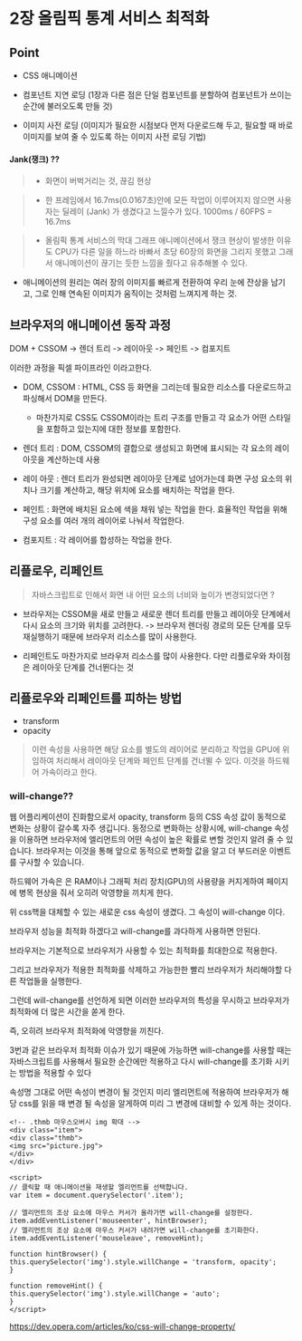 # 2장 올림픽 통계 서비스 최적화

## Point

- CSS 애니메이션

- 컴포넌트 지연 로딩 (1장과 다른 점은 단일 컴포넌트를 분할하여 컴포넌트가 쓰이는 순간에 불러오도록 만들 것)

- 이미지 사전 로딩 (이미지가 필요한 시점보다 먼저 다운로드해 두고, 필요할 때 바로 이미지를 보여 줄 수 있도록 하는 이미지 사전 로딩 기법)

#### Jank(쟁크) ??

> - 화면이 버벅거리는 것, 끊김 현상

> - 한 프레임에서 16.7ms(0.0167초)안에 모든 작업이 이루어지지 않으면 사용자는 딜레이 (Jank) 가 생겼다고 느낄수가 있다. 1000ms / 60FPS = 16.7ms

> - 올림픽 통계 서비스의 막대 그래프 애니메이션에서 쟁크 현상이 발생한 이유도 CPU가 다른 일을 하느라 바빠서 초당 60장의 화면을 그리지 못했고 그래서 애니메이션이 끊기는 듯한 느낌을 줬다고 유추해볼 수 있다.

- 애니메이션의 원리는 여러 장의 이미지를 빠르게 전환하여 우리 눈에 잔상을 남기고, 그로 인해 연속된 이미지가 움직이는 것처럼 느껴지게 하는 것.

## 브라우저의 애니메이션 동작 과정

DOM + CSSOM -> 렌더 트리 -> 레이아웃 -> 페인트 -> 컴포지트

이러한 과정을 픽셀 파이프라인 이라고한다.

- DOM, CSSOM : HTML, CSS 등 화면을 그리는데 필요한 리소스를 다운로드하고 파싱해서 DOM을 만든다.

  - 마찬가지로 CSS도 CSSOM이라는 트리 구조를 만들고 각 요소가 어떤 스타일을 포함하고 있는지에 대한 정보를 포함한다.

- 렌더 트리 : DOM, CSSOM의 결합으로 생성되고 화면에 표시되는 각 요소의 레이아웃을 계산하는데 사용

- 레이 아웃 : 렌더 트리가 완성되면 레이아웃 단계로 넘어가는데 화면 구성 요소의 위치나 크기를 계산하고, 해당 위치에 요소를 배치하는 작업을 한다.

- 페인트 : 화면에 배치된 요소에 색을 채워 넣는 작업을 한다. 효율적인 작업을 위해 구성 요소를 여러 개의 레이어로 나눠서 작업한다.

- 컴포지트 : 각 레이어를 합성하는 작업을 한다.

## 리플로우, 리페인트

> 자바스크립트로 인해서 화면 내 어떤 요소의 너비와 높이가 변경되었다면 ?

- 브라우저는 CSSOM을 새로 만들고 새로운 렌더 트리를 만들고 레이아웃 단계에서 다시 요소의 크기와 위치를 고려한다. -> 브라우저 렌더링 경로의 모든 단계를 모두 재실행하기 때문에 브라우저 리소스를 많이 사용한다.

- 리페인트도 마찬가지로 브라우저 리소스를 많이 사용한다. 다만 리플로우와 차이점은 레이아웃 단계를 건너뛴다는 것

## 리플로우와 리페인트를 피하는 방법

- transform
- opacity

> 이런 속성을 사용하면 해당 요소를 별도의 레이어로 분리하고 작업을 GPU에 위임하여 처리해서 레이아웃 단계와 페인트 단계를 건너뛸 수 있다. 이것을 하드웨어 가속이라고 한다.

### will-change??

웹 어플리케이션이 진화함으로서 opacity, transform 등의 CSS 속성 값이 동적으로 변화는 상황이 갈수록 자주 생깁니다.
동정으로 변화하는 상황시에, will-change 속성을 이용하면 브라우저에 엘리먼트의 어떤 속성이 높은 확률로 변할 것인지 알려 줄 수 있습니다.
브라우저는 이것을 통해 앞으로 동적으로 변화할 값을 알고 더 부드러운 이벤트를 구사할 수 있습니다.

하드웨어 가속은 은 RAM이나 그래픽 처리 장치(GPU)의 사용량을 커지게하여 페이지에 병목 현상을 줘서 오히려 악영향을 끼치게 한다.

위 css핵을 대체할 수 있는 새로운 css 속성이 생겼다. 그 속성이 will-change 이다.

브라우저 성능을 최적화 하겠다고 will-change를 과다하게 사용하면 안된다.

브라우저는 기본적으로 브라우저가 사용할 수 있는 최적화를 최대한으로 적용한다.

그리고 브라우저가 적용한 최적화를 삭제하고 가능한한 빨리 브라우저가 처리해야할 다른 작업들을 실행한다.

그런데 will-change를 선언하게 되면 이러한 브라우저의 특성을 무시하고 브라우저가 최적화에 더 많은 시간을 쏟게 한다.

즉, 오히려 브라우저 최적화에 악영향을 끼친다.

3번과 같은 브라우저 최적화 이슈가 있기 때문에 가능하면 will-change를 사용할 때는 자바스크립트를 사용해서 필요한 순간에만 적용하고 다시 will-change를 초기화 시키는 방법을 적용할 수 있다

속성명 그대로 어떤 속성이 변경이 될 것인지 미리 엘리먼트에 적용하여 브라우저가 해당 css를 읽을 때 변경 될 속성을 알게하여 미리 그 변경에 대비할 수 있게 하는 것이다.

    <!-- .thmb 마우스오버시 img 확대 -->
    <div class="item">
    <div class="thmb">
    <img src="picture.jpg">
    </div>
    </div>

    <script>
    // 클릭할 때 애니메이션을 재생할 엘리먼트를 선택합니다.
    var item = document.querySelector('.item');

    // 엘리먼트의 조상 요소에 마우스 커서가 올라가면 will-change를 설정한다.
    item.addEventListener('mouseenter', hintBrowser);
    // 엘리먼트의 조상 요소에 마우스 커서가 내려가면 will-change를 초기화한다.
    item.addEventListener('mouseleave', removeHint);

    function hintBrowser() {
    this.querySelector('img').style.willChange = 'transform, opacity';
    }

    function removeHint() {
    this.querySelector('img').style.willChange = 'auto';
    }
    </script>

https://dev.opera.com/articles/ko/css-will-change-property/
